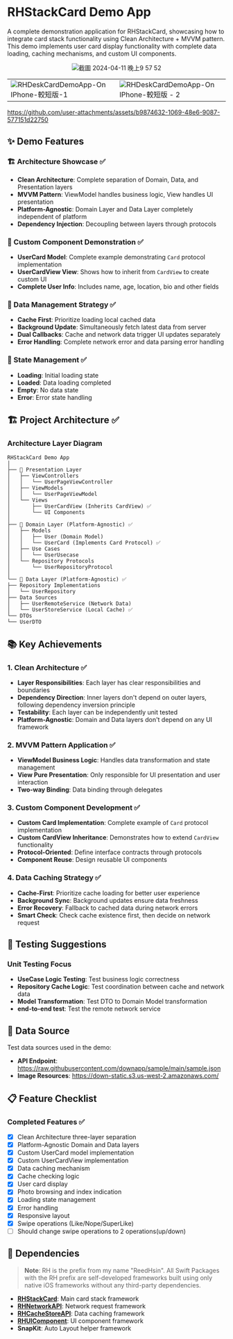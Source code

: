 

# RHStackCard Demo App
A complete demonstration application for RHStackCard, showcasing how to integrate card stack functionality using Clean Architecture + MVVM pattern. This demo implements user card display functionality with complete data loading, caching mechanisms, and custom UI components.
<div align="center">
    <img src="https://github.com/HsinChungHan/RHStackCard/assets/38360195/812a03a0-3d45-4432-be86-6613c0e0d8cc" alt="截圖 2024-04-11 晚上9 57 52">
</div>


<table>
  <tr>
    <td>
      <img src="https://github.com/HsinChungHan/RHStackCard/assets/38360195/fc5841bc-c1c8-405b-989b-f22b0f768886" alt="RHDeskCardDemoApp-On IPhone-較短版-1">
    </td>
    <td>
      <img src="https://github.com/HsinChungHan/RHStackCard/assets/38360195/9d2adde6-3efa-4995-967d-000c8cc8164f" alt="RHDeskCardDemoApp-On IPhone-較短版 - 2">
    </td>
  </tr>
</table>

https://github.com/user-attachments/assets/b9874632-1069-48e6-9087-577151d22750
  

## ✨ Demo Features

### 🏗️ Architecture Showcase ✅
- **Clean Architecture**: Complete separation of Domain, Data, and Presentation layers
- **MVVM Pattern**: ViewModel handles business logic, View handles UI presentation
- **Platform-Agnostic**: Domain Layer and Data Layer completely independent of platform
- **Dependency Injection**: Decoupling between layers through protocols

### 🎨 Custom Component Demonstration ✅
- **UserCard Model**: Complete example demonstrating `Card` protocol implementation
- **UserCardView View**: Shows how to inherit from `CardView` to create custom UI
- **Complete User Info**: Includes name, age, location, bio and other fields

### 💾 Data Management Strategy ✅
- **Cache First**: Prioritize loading local cached data
- **Background Update**: Simultaneously fetch latest data from server
- **Dual Callbacks**: Cache and network data trigger UI updates separately
- **Error Handling**: Complete network error and data parsing error handling

### 🔄 State Management ✅
- **Loading**: Initial loading state
- **Loaded**: Data loading completed
- **Empty**: No data state
- **Error**: Error state handling

## 🏗️ Project Architecture ✅

### Architecture Layer Diagram
```
RHStackCard Demo App
│
├── 📱 Presentation Layer
│   ├── ViewControllers
│   │   └── UserPageViewController
│   ├── ViewModels
│   │   └── UserPageViewModel
│   └── Views
│       ├── UserCardView (Inherits CardView) ✅
│       └── UI Components
│
├── 🔧 Domain Layer (Platform-Agnostic) ✅
│   ├── Models
│   │   ├── User (Domain Model)
│   │   └── UserCard (Implements Card Protocol) ✅
│   ├── Use Cases
│   │   └── UserUsecase
│   └── Repository Protocols
│       └── UserRepositoryProtocol
│
└── 💾 Data Layer (Platform-Agnostic) ✅
├── Repository Implementations
│   └── UserRepository
├── Data Sources
│   ├── UserRemoteService (Network Data)
│   └── UserStoreService (Local Cache) ✅
└── DTOs
└── UserDTO
```

## 📚 Key Achievements

### 1. Clean Architecture ✅
- **Layer Responsibilities**: Each layer has clear responsibilities and boundaries
- **Dependency Direction**: Inner layers don't depend on outer layers, following dependency inversion principle
- **Testability**: Each layer can be independently unit tested
- **Platform-Agnostic**: Domain and Data layers don't depend on any UI framework

### 2. MVVM Pattern Application ✅
- **ViewModel Business Logic**: Handles data transformation and state management
- **View Pure Presentation**: Only responsible for UI presentation and user interaction
- **Two-way Binding**: Data binding through delegates

### 3. Custom Component Development ✅
- **Custom Card Implementation**: Complete example of `Card` protocol implementation
- **Custom CardView Inheritance**: Demonstrates how to extend `CardView` functionality
- **Protocol-Oriented**: Define interface contracts through protocols
- **Component Reuse**: Design reusable UI components

### 4. Data Caching Strategy ✅
- **Cache-First**: Prioritize cache loading for better user experience
- **Background Sync**: Background updates ensure data freshness
- **Error Recovery**: Fallback to cached data during network errors
- **Smart Check**: Check cache existence first, then decide on network request

## 🧪 Testing Suggestions

### Unit Testing Focus
- **UseCase Logic Testing**: Test business logic correctness
- **Repository Cache Logic**: Test coordination between cache and network data
- **Model Transformation**: Test DTO to Domain Model transformation
- **end-to-end test**: Test the remote network service

## 🔄 Data Source

Test data sources used in the demo:
- **API Endpoint**: https://raw.githubusercontent.com/downapp/sample/main/sample.json
- **Image Resources**: https://down-static.s3.us-west-2.amazonaws.com/

## 📋 Feature Checklist

### Completed Features ✅
- [x] Clean Architecture three-layer separation
- [x] Platform-Agnostic Domain and Data layers
- [x] Custom UserCard model implementation
- [x] Custom UserCardView implementation
- [x] Data caching mechanism
- [x] Cache checking logic
- [x] User card display
- [x] Photo browsing and index indication
- [x] Loading state management
- [x] Error handling
- [x] Responsive layout
- [x] Swipe operations (Like/Nope/SuperLike)
- [ ] Should change swipe operations to 2 operations(up/down)

## 🤝 Dependencies
> **Note**: RH is the prefix from my name "ReedHsin". All Swift Packages with the RH prefix are self-developed frameworks built using only native iOS frameworks without any third-party dependencies.

- **[RHStackCard](https://github.com/HsinChungHan/RHStackCard/blob/main/README.md)**: Main card stack framework
- **[RHNetworkAPI](https://github.com/HsinChungHan/RHNetworkAPI)**: Network request framework
- **[RHCacheStoreAPI](https://github.com/HsinChungHan/RHCacheStore)**: Data caching framework
- **[RHUIComponent](https://github.com/HsinChungHan/RHUIComponent)**: UI component framework
- **SnapKit**: Auto Layout helper framework
